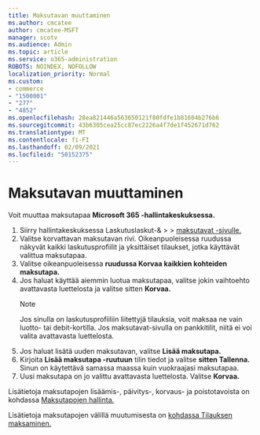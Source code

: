 ```yaml
---
title: Maksutavan muuttaminen
ms.author: cmcatee
author: cmcatee-MSFT
manager: scotv
ms.audience: Admin
ms.topic: article
ms.service: o365-administration
ROBOTS: NOINDEX, NOFOLLOW
localization_priority: Normal
ms.custom:
- commerce
- "1500001"
- "277"
- "4852"
ms.openlocfilehash: 28ea821446a563650121f80fdfe1b81604b276b6
ms.sourcegitcommit: 43b6305cea25cc87ec2226a4f7de1f452671d762
ms.translationtype: MT
ms.contentlocale: fi-FI
ms.lasthandoff: 02/09/2021
ms.locfileid: "50152375"
---
```

# <a name="change-payment-method"></a>Maksutavan muuttaminen

Voit muuttaa maksutapaa **Microsoft 365 -hallintakeskuksessa.**
  
1. Siirry hallintakeskuksessa Laskutuslaskut-&   >    >  [maksutavat -sivulle.](https://go.microsoft.com/fwlink/p/?linkid=2018806)
2. Valitse korvattavan maksutavan rivi. Oikeanpuoleisessa ruudussa näkyvät kaikki laskutusprofiilit ja yksittäiset tilaukset, jotka käyttävät valittua maksutapaa.
3. Valitse oikeanpuoleisessa **ruudussa Korvaa kaikkien kohteiden maksutapa.**
4. Jos haluat käyttää aiemmin luotua maksutapaa, valitse jokin vaihtoehto avattavasta luettelosta ja valitse sitten **Korvaa.**
    > [!NOTE]
    > Jos sinulla on laskutusprofiiliin liitettyjä tilauksia, voit maksaa ne vain luotto- tai debit-kortilla. Jos maksutavat-sivulla on  pankkitilit, niitä ei voi valita avattavasta luettelosta.
5. Jos haluat lisätä uuden maksutavan, valitse **Lisää maksutapa.**
6. Kirjoita **Lisää maksutapa -ruutuun** tilin tiedot ja valitse **sitten Tallenna.** Sinun on käytettävä samassa maassa kuin vuokraajasi maksutapaa.
7. Uusi maksutapa on jo valittu avattavasta luettelosta. Valitse **Korvaa.**

Lisätietoja maksutapojen lisäämis-, päivitys-, korvaus- ja poistotavoista on kohdassa [Maksutapojen hallinta.](https://docs.microsoft.com/microsoft-365/commerce/billing-and-payments/manage-payment-methods)

Lisätietoja maksutapojen välillä muutumisesta on [kohdassa Tilauksen maksaminen.](https://docs.microsoft.com/microsoft-365/commerce/billing-and-payments/pay-for-your-subscription)